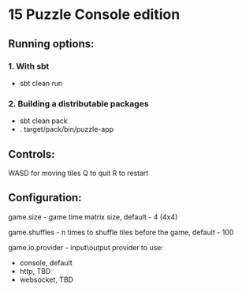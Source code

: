 # 15 Puzzle Console edition

## Running options:
### 1. With sbt
- sbt clean run

### 2. Building a distributable packages 
- sbt clean pack
- . target/pack/bin/puzzle-app

## Controls:

WASD for moving tiles
Q to quit
R to restart

## Configuration:
game.size - game time matrix size, default - 4 (4x4)

game.shuffles - n times to shuffle tiles before the game, default - 100

game.io.provider - input\output provider to use:
- console, default
- http, TBD
- websocket, TBD